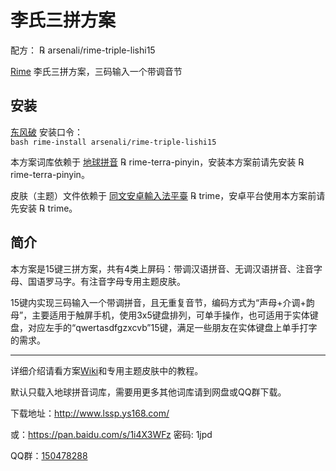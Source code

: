 # 李氏三拼方案

配方： ℞ arsenali/rime-triple-lishi15

[Rime](https://rime.im/) 李氏三拼方案，三码输入一个带调音节

## 安装

[东风破](https://github.com/rime/plum) 安装口令： <code> bash rime-install arsenali/rime-triple-lishi15 </code>

本方案词库依赖于 [地球拼音](https://github.com/rime/rime-terra-pinyin) ℞ rime-terra-pinyin，安装本方案前请先安装 ℞ rime-terra-pinyin。

皮肤（主题）文件依赖于 [同文安卓輸入法平臺](https://github.com/osfans/trime) ℞ trime，安卓平台使用本方案前请先安装 ℞ trime。


## 简介

本方案是15键三拼方案，共有4类上屏码：带调汉语拼音、无调汉语拼音、注音字母、国语罗马字。有注音字母专用主题皮肤。

15键内实现三码输入一个带调拼音，且无重复音节，编码方式为“声母+介调+韵母”，主要适用于触屏手机，使用3x5键盘排列，可单手操作，也可适用于实体键盘，对应左手的“qwertasdfgzxcvb”15键，满足一些朋友在实体键盘上单手打字的需求。

---

详细介绍请看方案[Wiki](https://github.com/arsenali/rime-triple-lishi15/wiki)和专用主题皮肤中的教程。

默认只载入地球拼音词库，需要用更多其他词库请到网盘或QQ群下载。

下载地址：http://www.lssp.ys168.com/

或：https://pan.baidu.com/s/1i4X3WFz 密码: 1jpd

QQ群：[150478288](https://jq.qq.com/?_wv=1027&k=5wf1uTQ)

